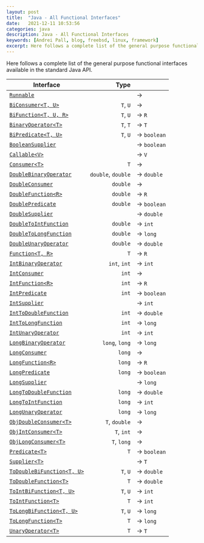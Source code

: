 ```yaml
---
layout: post
title:  "Java - All Functional Interfaces"
date:   2021-12-11 10:53:56
categories: java
description: Java - All Functional Interfaces
keywords: [Andrei Pall, blog, freebsd, linux, framework]
excerpt: Here follows a complete list of the general purpose functional interfaces available in the standard Java API.
---
```

<p>Here follows a complete list of the general purpose functional interfaces available in the standard Java API.</p>
<table class="white">
<thead>
  <tr>
	<th>Interface</th>
	<th style="text-align: right">Type</th>
	<th></th>
  </tr>
</thead>
<tbody>
  <tr>
	<td>
	  <a href="https://docs.oracle.com/javase/8/docs/api/java/lang/Runnable.html"><code>Runnable</code></a>
	</td>
	<td style="text-align: right"></td>
	<td>→</td>
  </tr>
  <tr>
	<td>
	  <a href="https://docs.oracle.com/javase/8/docs/api/java/util/function/BiConsumer.html"><code>BiConsumer&lt;T, U&gt;</code></a>
	</td>
	<td style="text-align: right"><code>T</code>, <code>U</code></td>
	<td>→</td>
  </tr>
  <tr>
	<td>
	  <a href="https://docs.oracle.com/javase/8/docs/api/java/util/function/BiFunction.html"><code>BiFunction&lt;T, U, R&gt;</code></a>
	</td>
	<td style="text-align: right"><code>T</code>, <code>U</code></td>
	<td>→&nbsp;<code>R</code></td>
  </tr>
  <tr>
	<td>
	  <a href="https://docs.oracle.com/javase/8/docs/api/java/util/function/BinaryOperator.html"><code>BinaryOperator&lt;T&gt;</code></a>
	</td>
	<td style="text-align: right"><code>T</code>, <code>T</code></td>
	<td>→&nbsp;<code>T</code></td>
  </tr>
  <tr>
	<td>
	  <a href="https://docs.oracle.com/javase/8/docs/api/java/util/function/BiPredicate.html"><code>BiPredicate&lt;T, U&gt;</code></a>
	</td>
	<td style="text-align: right"><code>T</code>, <code>U</code></td>
	<td>→&nbsp;<code class="keyword">boolean</code></td>
  </tr>
  <tr>
	<td>
	  <a href="https://docs.oracle.com/javase/8/docs/api/java/util/function/BooleanSupplier.html"><code>BooleanSupplier</code></a>
	</td>
	<td style="text-align: right"></td>
	<td>→&nbsp;<code class="keyword">boolean</code></td>
  </tr>
  <tr>
	<td>
	  <a href="https://docs.oracle.com/javase/8/docs/api/java/util/concurrent/Callable.html"><code>Callable&lt;V&gt;</code></a>
	</td>
	<td style="text-align: right"></td>
	<td>→&nbsp;<code>V</code></td>
  </tr>
  <tr>
	<td>
	  <a href="https://docs.oracle.com/javase/8/docs/api/java/util/function/Consumer.html"><code>Consumer&lt;T&gt;</code></a>
	</td>
	<td style="text-align: right"><code>T</code></td>
	<td>→</td>
  </tr>
  <tr>
	<td>
	  <a href="https://docs.oracle.com/javase/8/docs/api/java/util/function/DoubleBinaryOperator.html"><code>DoubleBinaryOperator</code></a>
	</td>
	<td style="text-align: right"><code class="keyword">double</code>, <code class="keyword">double</code></td>
	<td>→&nbsp;<code class="keyword">double</code></td>
  </tr>
  <tr>
	<td>
	  <a href="https://docs.oracle.com/javase/8/docs/api/java/util/function/DoubleConsumer.html"><code>DoubleConsumer</code></a>
	</td>
	<td style="text-align: right"><code class="keyword">double</code></td>
	<td>→</td>
  </tr>
  <tr>
	<td>
	  <a href="https://docs.oracle.com/javase/8/docs/api/java/util/function/DoubleFunction.html"><code>DoubleFunction&lt;R&gt;</code></a>
	</td>
	<td style="text-align: right"><code class="keyword">double</code></td>
	<td>→&nbsp;<code>R</code></td>
  </tr>
  <tr>
	<td>
	  <a href="https://docs.oracle.com/javase/8/docs/api/java/util/function/DoublePredicate.html"><code>DoublePredicate</code></a>
	</td>
	<td style="text-align: right"><code class="keyword">double</code></td>
	<td>→&nbsp;<code class="keyword">boolean</code></td>
  </tr>
  <tr>
	<td>
	  <a href="https://docs.oracle.com/javase/8/docs/api/java/util/function/DoubleSupplier.html"><code>DoubleSupplier</code></a>
	</td>
	<td style="text-align: right"></td>
	<td>→&nbsp;<code class="keyword">double</code></td>
  </tr>
  <tr>
	<td>
	  <a href="https://docs.oracle.com/javase/8/docs/api/java/util/function/DoubleToIntFunction.html"><code>DoubleToIntFunction</code></a>
	</td>
	<td style="text-align: right"><code class="keyword">double</code></td>
	<td>→&nbsp;<code class="keyword">int</code></td>
  </tr>
  <tr>
	<td>
	  <a href="https://docs.oracle.com/javase/8/docs/api/java/util/function/DoubleToLongFunction.html"><code>DoubleToLongFunction</code></a>
	</td>
	<td style="text-align: right"><code class="keyword">double</code></td>
	<td>→&nbsp;<code class="keyword">long</code></td>
  </tr>
  <tr>
	<td>
	  <a href="https://docs.oracle.com/javase/8/docs/api/java/util/function/DoubleUnaryOperator.html"><code>DoubleUnaryOperator</code></a>
	</td>
	<td style="text-align: right"><code class="keyword">double</code></td>
	<td>→&nbsp;<code class="keyword">double</code></td>
  </tr>
  <tr>
	<td>
	  <a href="https://docs.oracle.com/javase/8/docs/api/java/util/function/Function.html"><code>Function&lt;T, R&gt;</code></a>
	</td>
	<td style="text-align: right"><code>T</code></td>
	<td>→&nbsp;<code>R</code></td>
  </tr>
  <tr>
	<td>
	  <a href="https://docs.oracle.com/javase/8/docs/api/java/util/function/IntBinaryOperator.html"><code>IntBinaryOperator</code></a>
	</td>
	<td style="text-align: right"><code class="keyword">int</code>, <code class="keyword">int</code></td>
	<td>→&nbsp;<code class="keyword">int</code></td>
  </tr>
  <tr>
	<td>
	  <a href="https://docs.oracle.com/javase/8/docs/api/java/util/function/IntConsumer.html"><code>IntConsumer</code></a>
	</td>
	<td style="text-align: right"><code class="keyword">int</code></td>
	<td>→</td>
  </tr>
  <tr>
	<td>
	  <a href="https://docs.oracle.com/javase/8/docs/api/java/util/function/IntFunction.html"><code>IntFunction&lt;R&gt;</code></a>
	</td>
	<td style="text-align: right"><code class="keyword">int</code></td>
	<td>→&nbsp;<code>R</code></td>
  </tr>
  <tr>
	<td>
	  <a href="https://docs.oracle.com/javase/8/docs/api/java/util/function/IntPredicate.html"><code>IntPredicate</code></a>
	</td>
	<td style="text-align: right"><code class="keyword">int</code></td>
	<td>→&nbsp;<code class="keyword">boolean</code></td>
  </tr>
  <tr>
	<td>
	  <a href="https://docs.oracle.com/javase/8/docs/api/java/util/function/IntSupplier.html"><code>IntSupplier</code></a>
	</td>
	<td style="text-align: right"></td>
	<td>→&nbsp;<code class="keyword">int</code></td>
  </tr>
  <tr>
	<td>
	  <a href="https://docs.oracle.com/javase/8/docs/api/java/util/function/IntToDoubleFunction.html"><code>IntToDoubleFunction</code></a>
	</td>
	<td style="text-align: right"><code class="keyword">int</code></td>
	<td>→&nbsp;<code class="keyword">double</code></td>
  </tr>
  <tr>
	<td>
	  <a href="https://docs.oracle.com/javase/8/docs/api/java/util/function/IntToLongFunction.html"><code>IntToLongFunction</code></a>
	</td>
	<td style="text-align: right"><code class="keyword">int</code></td>
	<td>→&nbsp;<code class="keyword">long</code></td>
  </tr>
  <tr>
	<td>
	  <a href="https://docs.oracle.com/javase/8/docs/api/java/util/function/IntUnaryOperator.html"><code>IntUnaryOperator</code></a>
	</td>
	<td style="text-align: right"><code class="keyword">int</code></td>
	<td>→&nbsp;<code class="keyword">int</code></td>
  </tr>
  <tr>
	<td>
	  <a href="https://docs.oracle.com/javase/8/docs/api/java/util/function/LongBinaryOperator.html"><code>LongBinaryOperator</code></a>
	</td>
	<td style="text-align: right"><code class="keyword">long</code>, <code class="keyword">long</code></td>
	<td>→&nbsp;<code class="keyword">long</code></td>
  </tr>
  <tr>
	<td>
	  <a href="https://docs.oracle.com/javase/8/docs/api/java/util/function/LongConsumer.html"><code>LongConsumer</code></a>
	</td>
	<td style="text-align: right"><code class="keyword">long</code></td>
	<td>→</td>
  </tr>
  <tr>
	<td>
	  <a href="https://docs.oracle.com/javase/8/docs/api/java/util/function/LongFunction.html"><code>LongFunction&lt;R&gt;</code></a>
	</td>
	<td style="text-align: right"><code class="keyword">long</code></td>
	<td>→&nbsp;<code>R</code></td>
  </tr>
  <tr>
	<td>
	  <a href="https://docs.oracle.com/javase/8/docs/api/java/util/function/LongPredicate.html"><code>LongPredicate</code></a>
	</td>
	<td style="text-align: right"><code class="keyword">long</code></td>
	<td>→&nbsp;<code class="keyword">boolean</code></td>
  </tr>
  <tr>
	<td>
	  <a href="https://docs.oracle.com/javase/8/docs/api/java/util/function/LongSupplier.html"><code>LongSupplier</code></a>
	</td>
	<td style="text-align: right"></td>
	<td>→&nbsp;<code class="keyword">long</code></td>
  </tr>
  <tr>
	<td>
	  <a href="https://docs.oracle.com/javase/8/docs/api/java/util/function/LongToDoubleFunction.html"><code>LongToDoubleFunction</code></a>
	</td>
	<td style="text-align: right"><code class="keyword">long</code></td>
	<td>→&nbsp;<code class="keyword">double</code></td>
  </tr>
  <tr>
	<td>
	  <a href="https://docs.oracle.com/javase/8/docs/api/java/util/function/LongToIntFunction.html"><code>LongToIntFunction</code></a>
	</td>
	<td style="text-align: right"><code class="keyword">long</code></td>
	<td>→&nbsp;<code class="keyword">int</code></td>
  </tr>
  <tr>
	<td>
	  <a href="https://docs.oracle.com/javase/8/docs/api/java/util/function/LongUnaryOperator.html"><code>LongUnaryOperator</code></a>
	</td>
	<td style="text-align: right"><code class="keyword">long</code></td>
	<td>→&nbsp;<code class="keyword">long</code></td>
  </tr>
  <tr>
	<td>
	  <a href="https://docs.oracle.com/javase/8/docs/api/java/util/function/ObjDoubleConsumer.html"><code>ObjDoubleConsumer&lt;T&gt;</code></a>
	</td>
	<td style="text-align: right"><code>T</code>, <code class="keyword">double</code></td>
	<td>→</td>
  </tr>
  <tr>
	<td>
	  <a href="https://docs.oracle.com/javase/8/docs/api/java/util/function/ObjIntConsumer.html"><code>ObjIntConsumer&lt;T&gt;</code></a>
	</td>
	<td style="text-align: right"><code>T</code>, <code class="keyword">int</code></td>
	<td>→</td>
  </tr>
  <tr>
	<td>
	  <a href="https://docs.oracle.com/javase/8/docs/api/java/util/function/ObjLongConsumer.html"><code>ObjLongConsumer&lt;T&gt;</code></a>
	</td>
	<td style="text-align: right"><code>T</code>, <code class="keyword">long</code></td>
	<td>→</td>
  </tr>
  <tr>
	<td>
	  <a href="https://docs.oracle.com/javase/8/docs/api/java/util/function/Predicate.html"><code>Predicate&lt;T&gt;</code></a>
	</td>
	<td style="text-align: right"><code>T</code></td>
	<td>→&nbsp;<code class="keyword">boolean</code></td>
  </tr>
  <tr>
	<td>
	  <a href="https://docs.oracle.com/javase/8/docs/api/java/util/function/Supplier.html"><code>Supplier&lt;T&gt;</code></a>
	</td>
	<td style="text-align: right"></td>
	<td>→&nbsp;<code>T</code></td>
  </tr>
  <tr>
	<td>
	  <a href="https://docs.oracle.com/javase/8/docs/api/java/util/function/ToDoubleBiFunction.html"><code>ToDoubleBiFunction&lt;T,&nbsp;U&gt;</code></a>
	</td>
	<td style="text-align: right"><code>T</code>, <code>U</code></td>
	<td>→&nbsp;<code class="keyword">double</code></td>
  </tr>
  <tr>
	<td>
	  <a href="https://docs.oracle.com/javase/8/docs/api/java/util/function/ToDoubleFunction.html"><code>ToDoubleFunction&lt;T&gt;</code></a>
	</td>
	<td style="text-align: right"><code>T</code></td>
	<td>→&nbsp;<code class="keyword">double</code></td>
  </tr>
  <tr>
	<td>
	  <a href="https://docs.oracle.com/javase/8/docs/api/java/util/function/ToIntBiFunction.html"><code>ToIntBiFunction&lt;T, U&gt;</code></a>
	</td>
	<td style="text-align: right"><code>T</code>, <code>U</code></td>
	<td>→&nbsp;<code class="keyword">int</code></td>
  </tr>
  <tr>
	<td>
	  <a href="https://docs.oracle.com/javase/8/docs/api/java/util/function/ToIntFunction.html"><code>ToIntFunction&lt;T&gt;</code></a>
	</td>
	<td style="text-align: right"><code>T</code></td>
	<td>→&nbsp;<code class="keyword">int</code></td>
  </tr>
  <tr>
	<td>
	  <a href="https://docs.oracle.com/javase/8/docs/api/java/util/function/ToLongBiFunction.html"><code>ToLongBiFunction&lt;T, U&gt;</code></a>
	</td>
	<td style="text-align: right"><code>T</code>, <code>U</code></td>
	<td>→&nbsp;<code class="keyword">long</code></td>
  </tr>
  <tr>
	<td>
	  <a href="https://docs.oracle.com/javase/8/docs/api/java/util/function/ToLongFunction.html"><code>ToLongFunction&lt;T&gt;</code></a>
	</td>
	<td style="text-align: right"><code>T</code></td>
	<td>→&nbsp;<code class="keyword">long</code></td>
  </tr>
  <tr>
	<td>
	  <a href="https://docs.oracle.com/javase/8/docs/api/java/util/function/UnaryOperator.html"><code>UnaryOperator&lt;T&gt;</code></a>
	</td>
	<td style="text-align: right"><code>T</code></td>
	<td>→&nbsp;<code>T</code></td>
  </tr>
</tbody>
</table>
